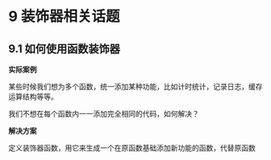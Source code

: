 
# 9 装饰器相关话题

## 9.1 如何使用函数装饰器

**实际案例**

某些时候我们想为多个函数，统一添加某种功能，比如计时统计，记录日志，缓存运算结构等等。

我们不想在每个函数内一一添加完全相同的代码，如何解决？

**解决方案**

定义装饰器函数，用它来生成一个在原函数基础添加新功能的函数，代替原函数

